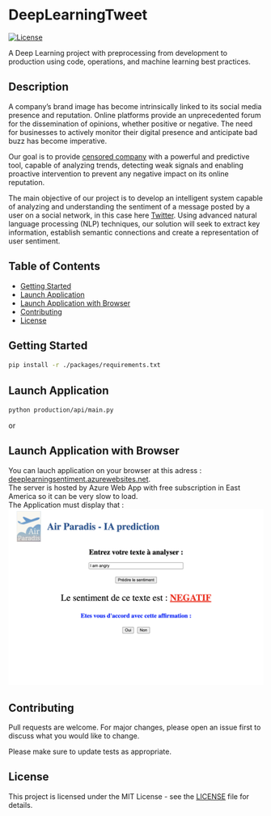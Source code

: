 # DeepLearningTweet

[![License](https://img.shields.io/badge/license-MIT-blue.svg)](LICENSE)

A Deep Learning project with preprocessing from development to production using code, operations, and machine learning best practices.

## Description

A company’s brand image has become intrinsically linked to its social media presence and reputation. Online platforms provide an unprecedented forum for the dissemination of opinions, whether positive or negative.
The need for businesses to actively monitor their digital presence and anticipate bad buzz has become imperative.  

Our goal is to provide [censored company]() with a powerful and predictive tool, capable of analyzing trends, detecting weak signals and enabling proactive intervention to prevent any negative impact on its online reputation.  

The main objective of our project is to develop an intelligent system capable of analyzing and understanding the sentiment of a message posted by a user on a social network, in this case here [Twitter](https://twitter.com/home?lang=fr). Using advanced natural language processing (NLP) techniques, our solution will seek to extract key information, establish semantic connections and create a representation of user sentiment.  

## Table of Contents

- [Getting Started](#Getting-Started)
- [Launch Application](#Launch-Application)
- [Launch Application with Browser](#Launch-Application-with-Browser)
- [Contributing](#Contributing)
- [License](#License)

## Getting Started

```bash
pip install -r ./packages/requirements.txt
```

## Launch Application

```bash
python production/api/main.py
```

or

## Launch Application with Browser

You can lauch application on your browser at this adress : [deeplearningsentiment.azurewebsites.net](deeplearningsentiment.azurewebsites.net).  
The server is hosted by Azure Web App with free subscription in East America so it can be very slow to load.  
The Application must display that :  
![Image](./documentation/app.png)

## Contributing

Pull requests are welcome. For major changes, please open an issue first
to discuss what you would like to change.

Please make sure to update tests as appropriate.

## License  

This project is licensed under the MIT License - see the [LICENSE](./LICENSE) file for details.